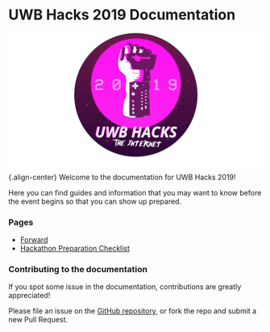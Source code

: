 # UWB Hacks 2019 Documentation
![Powerglove Internet Sticker 1 4](/uploads/uploads/powerglove-internet-sticker-1-4.png "Powerglove Internet Sticker 1 4"){.align-center}
Welcome to the documentation for UWB Hacks 2019!

Here you can find guides and information that you may want to know before the event begins so that you can show up prepared.

### Pages
*  [Forward](getting-started/forward)
*  [Hackathon Preparation Checklist](getting-started/hackathon-preparation-checklist)

### Contributing to the documentation

If you spot some issue in the documentation,
contributions are greatly appreciated!

Please file an issue on the [GitHub repository][github],
or fork the repo and submit a new Pull Request.

[github]: https://github.com/UWB-ACM/Hackathon-Docs